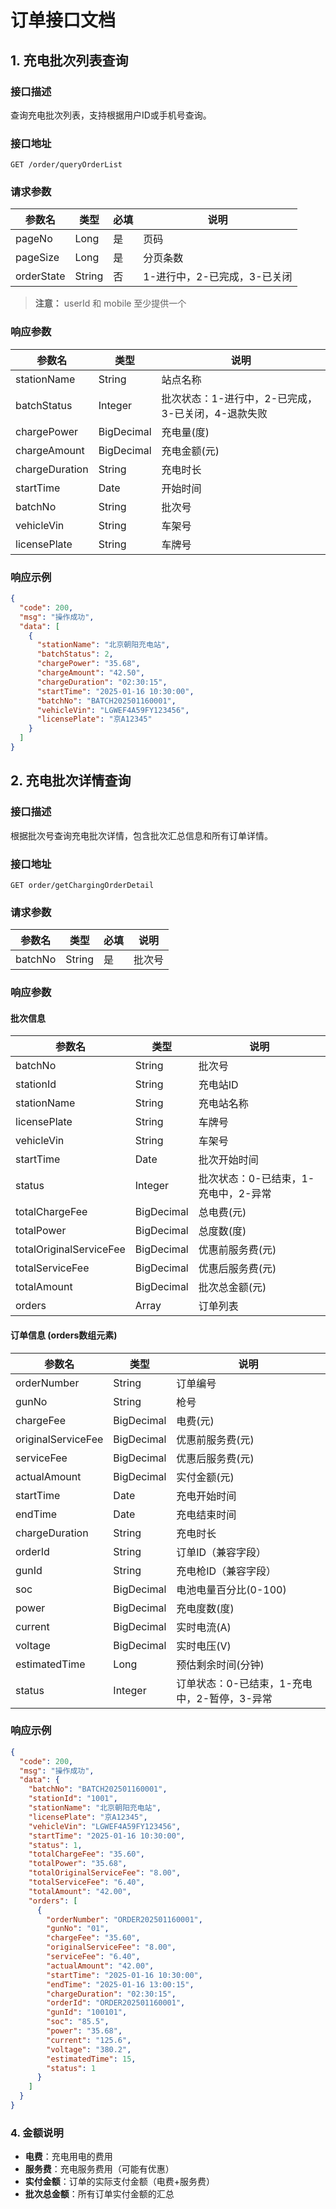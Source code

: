 # 订单接口文档

## 1. 充电批次列表查询

### 接口描述
查询充电批次列表，支持根据用户ID或手机号查询。

### 接口地址
`GET /order/queryOrderList`

### 请求参数
| 参数名 | 类型 | 必填 | 说明                |
|--------|------|----|-------------------|
| pageNo | Long | 是  | 页码                |
| pageSize | Long | 是  | 分页条数              |
| orderState | String | 否  | 1-进行中，2-已完成，3-已关闭 |

> **注意：** userId 和 mobile 至少提供一个

### 响应参数
| 参数名 | 类型 | 说明                          |
|--------|------|-----------------------------|
| stationName | String | 站点名称                        |
| batchStatus | Integer | 批次状态：1-进行中，2-已完成，3-已关闭，4-退款失败 |
| chargePower | BigDecimal | 充电量(度)                      |
| chargeAmount | BigDecimal | 充电金额(元)                     |
| chargeDuration | String | 充电时长                        |
| startTime | Date | 开始时间                        |
| batchNo | String | 批次号                         |
| vehicleVin | String | 车架号                         |
| licensePlate | String | 车牌号                         |

### 响应示例
```json
{
  "code": 200,
  "msg": "操作成功",
  "data": [
    {
      "stationName": "北京朝阳充电站",
      "batchStatus": 2,
      "chargePower": "35.68",
      "chargeAmount": "42.50",
      "chargeDuration": "02:30:15",
      "startTime": "2025-01-16 10:30:00",
      "batchNo": "BATCH202501160001",
      "vehicleVin": "LGWEF4A59FY123456",
      "licensePlate": "京A12345"
    }
  ]
}
```

## 2. 充电批次详情查询

### 接口描述
根据批次号查询充电批次详情，包含批次汇总信息和所有订单详情。

### 接口地址
`GET order/getChargingOrderDetail`

### 请求参数
| 参数名 | 类型 | 必填 | 说明 |
|--------|------|------|------|
| batchNo | String | 是 | 批次号 |

### 响应参数

#### 批次信息
| 参数名 | 类型 | 说明 |
|--------|------|------|
| batchNo | String | 批次号 |
| stationId | String | 充电站ID |
| stationName | String | 充电站名称 |
| licensePlate | String | 车牌号 |
| vehicleVin | String | 车架号 |
| startTime | Date | 批次开始时间 |
| status | Integer | 批次状态：0-已结束，1-充电中，2-异常 |
| totalChargeFee | BigDecimal | 总电费(元) |
| totalPower | BigDecimal | 总度数(度) |
| totalOriginalServiceFee | BigDecimal | 优惠前服务费(元) |
| totalServiceFee | BigDecimal | 优惠后服务费(元) |
| totalAmount | BigDecimal | 批次总金额(元) |
| orders | Array | 订单列表 |

#### 订单信息 (orders数组元素)
| 参数名 | 类型 | 说明 |
|--------|------|------|
| orderNumber | String | 订单编号 |
| gunNo | String | 枪号 |
| chargeFee | BigDecimal | 电费(元) |
| originalServiceFee | BigDecimal | 优惠前服务费(元) |
| serviceFee | BigDecimal | 优惠后服务费(元) |
| actualAmount | BigDecimal | 实付金额(元) |
| startTime | Date | 充电开始时间 |
| endTime | Date | 充电结束时间 |
| chargeDuration | String | 充电时长 |
| orderId | String | 订单ID（兼容字段） |
| gunId | String | 充电枪ID（兼容字段） |
| soc | BigDecimal | 电池电量百分比(0-100) |
| power | BigDecimal | 充电度数(度) |
| current | BigDecimal | 实时电流(A) |
| voltage | BigDecimal | 实时电压(V) |
| estimatedTime | Long | 预估剩余时间(分钟) |
| status | Integer | 订单状态：0-已结束，1-充电中，2-暂停，3-异常 |

### 响应示例
```json
{
  "code": 200,
  "msg": "操作成功",
  "data": {
    "batchNo": "BATCH202501160001",
    "stationId": "1001",
    "stationName": "北京朝阳充电站",
    "licensePlate": "京A12345",
    "vehicleVin": "LGWEF4A59FY123456",
    "startTime": "2025-01-16 10:30:00",
    "status": 1,
    "totalChargeFee": "35.60",
    "totalPower": "35.68",
    "totalOriginalServiceFee": "8.00",
    "totalServiceFee": "6.40",
    "totalAmount": "42.00",
    "orders": [
      {
        "orderNumber": "ORDER202501160001",
        "gunNo": "01",
        "chargeFee": "35.60",
        "originalServiceFee": "8.00",
        "serviceFee": "6.40",
        "actualAmount": "42.00",
        "startTime": "2025-01-16 10:30:00",
        "endTime": "2025-01-16 13:00:15",
        "chargeDuration": "02:30:15",
        "orderId": "ORDER202501160001",
        "gunId": "100101",
        "soc": "85.5",
        "power": "35.68",
        "current": "125.6",
        "voltage": "380.2",
        "estimatedTime": 15,
        "status": 1
      }
    ]
  }
}
```

### 4. 金额说明
- **电费**：充电用电的费用
- **服务费**：充电服务费用（可能有优惠）
- **实付金额**：订单的实际支付金额（电费+服务费）
- **批次总金额**：所有订单实付金额的汇总